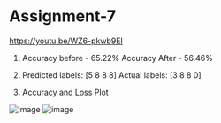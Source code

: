 # Assignment-7

https://youtu.be/WZ6-pkwb9EI


 1. Accuracy before - 65.22%
    Accuracy After - 56.46%
   
 2. Predicted labels: [5 8 8 8]
    Actual labels:    [3 8 8 0]
 
 3. Accuracy and Loss Plot
  
![image](https://user-images.githubusercontent.com/6451556/227098895-29af0521-d505-44f8-95ff-ba6151606557.png)
![image](https://user-images.githubusercontent.com/6451556/227098753-ee6fc02a-143a-466f-b07e-2065574cce19.png)
